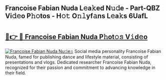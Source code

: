 ## Francoise Fabian Nuda L𝚎a𝚔ed N𝚞𝚍e - Part-QBZ Vi𝚍𝚎o P𝚑𝚘tos - H𝚘𝚝 O𝚗𝚕yf𝚊ns L𝚎a𝚔s 6UafL

# <h2><a href="http://kfd2fsb.oniu.top/?m=Francoise+Fabian+Nuda">🔗👉 🔴 Francoise Fabian Nuda P𝚑ot𝚘𝚜 V𝚒d𝚎o</a></h2>

[![Francoise Fabian Nuda Nu𝚍e𝚜](https://i.imgur.com/0qMVB7G.gif)](http://kfd2fsb.oniu.top/?m=Francoise+Fabian+Nuda)
Social media personality Francoise Fabian Nuda, famed for publishing dance and lifestyle material, consisting of presentations and vlogs. Dedicated researcher Francoise Fabian Nuda, recognized for their passion and commitment to advancing knowledge in their field.  
